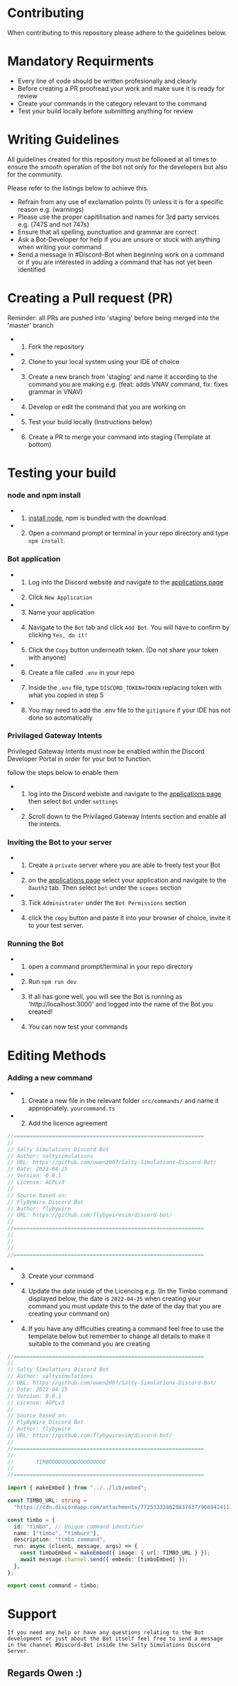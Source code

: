 # Contributing

When contributing to this repository please adhere to the guidelines below.

# Mandatory Requirments

- Every line of code should be written profesionally and clearly
- Before creating a PR proofread your work and make sure it is ready for review
- Create your commands in the category relevant to the command
- Test your build locally before submitting anything for review

# Writing Guidelines

All guidelines created for this repository must be followed at all times to ensure the smooth operation of the bot not only for the developers but also for the community.

Please refer to the listings below to achieve this.

- Refrain from any use of exclamation points (!) unless it is for a specific reason e.g. (warnings)
- Please use the proper capitilisation and names for 3rd party services e.g. (747S and not 747s)
- Ensure that all spelling, punctuation and grammar are correct
- Ask a Bot-Developer for help if you are unsure or stuck with anything when writing your command
- Send a message in #Discord-Bot when beginning work on a command or if you are interested in adding a command that has not yet been identified

# Creating a Pull request (PR)

Reminder: all PRs are pushed into 'staging' before being merged into the 'master' branch

- 1. Fork the repository
- 2. Clone to your local system using your IDE of choice
- 3. Create a new branch from 'staging' and name it according to the command you are making e.g. (feat: adds VNAV command, fix: fixes grammar in VNAV)
- 4. Develop or edit the command that you are working on
- 5. Test your build locally (Instructions below)
- 6. Create a PR to merge your command into staging (Template at bottom)

# Testing your build

### node and npm install

- 1. [install node](https://nodejs.org/en/download/), npm is bundled with the download.
- 2. Open a command prompt or terminal in your repo directory and type `npm install`.

### Bot application

- 1. Log into the Discord website and navigate to the [applications page](https://discord.com/developers/applications)
- 2. Click `New Application`
- 3. Name your application
- 4. Navigate to the `Bot` tab and click `Add Bot`. You will have to confirm by clicking `Yes, do it!`
- 5. Click the `Copy` button underneath token. (Do not share your token with anyone)
- 6. Create a file called `.env` in your repo
- 7. Inside the `.env` file, type `DISCORD_TOKEN=TOKEN` replacing token with what you copied in step 5
- 8. You may need to add the .env file to the `gitignore` if your IDE has not done so automatically

### Privilaged Gateway Intents

Privileged Gateway Intents must now be enabled within the Discord Developer Portal in order for your bot to function.

follow the steps below to enable them

- 1. log into the Discord webiste and navigate to the [applications page](https://discord.com/developers/applications) then select `Bot` under `settings`
- 2. Scroll down to the Privilaged Gateway Intents section and enable all the intents.

### Inviting the Bot to your server

- 1. Create a `private` server where you are able to freely test your Bot
- 2. on the [applications page](https://discord.com/developers/applications) select your application and navigate to the `Oauth2` tab. Then select `bot` under the `scopes` section
- 3. Tick `Administrater` under the `Bot Permissions` section
- 4. click the `copy` button and paste it into your browser of choice, invite it to your test server.

### Running the Bot

- 1. open a command prompt/terminal in your repo directory
- 2. Run `npm run dev`
- 3. If all has gone well, you will see the Bot is running as 'http://localhost:3000' and logged into the name of the Bot you created!
- 4. You can now test your commands

# Editing Methods

### Adding a new command

- 1. Create a new file in the relevant folder `src/commands/` and name it appropriately. `yourcommand.ts`
- 2. Add the licence agreement

```ts
//============================================================
//
// Salty Simulations Discord Bot
// Author: saltysimulations
// URL: https://github.com/owen2007/Salty-Simulations-Discord-Bot/
// Date: 2022-04-25
// Version: 0.0.1
// License: AGPLv3
//
// Source based on:
// FlyByWire Discord Bot
// Author: flybywire
// URL: https://github.com/flybywiresim/discord-bot/
//
//============================================================
//
//
//
//============================================================
```

- 3. Create your command
- 4. Update the date inside of the Licencing e.g. (In the Timbo command displayed below, the date is `2022-04-25` when creating your command you must update this to the date of the day that you are creating your command on)
- 4. If you have any difficulties creating a command feel free to use the tempelate below but remember to change all details to make it suitable to the command you are creating

```ts
//============================================================
//
// Salty Simulations Discord Bot
// Author: saltysimulations
// URL: https://github.com/owen2007/Salty-Simulations-Discord-Bot/
// Date: 2022-04-25
// Version: 0.0.1
// License: AGPLv3
//
// Source based on:
// FlyByWire Discord Bot
// Author: flybywire
// URL: https://github.com/flybywiresim/discord-bot/
//
//============================================================
//
//       TIMBOOOOOOOOOOOOOOOOOO
//
//============================================================

import { makeEmbed } from "../../lib/embed";

const TIMBO_URL: string =
  "https://cdn.discordapp.com/attachments/772533338820837437/966942411194515506/timbo_image.gif";

const timbo = {
  id: "timbo", // Unique command identifier
  name: ["timbo", "timburr"],
  description: "timbo command",
  run: async (client, message, args) => {
    const timboEmbed = makeEmbed({ image: { url: TIMBO_URL } });
    await message.channel.send({ embeds: [timboEmbed] });
  },
};

export const command = timbo;
```

# Support

`If you need any help or have any questions relating to the Bot development or just about the Bot itself feel free to send a message in the channel #Discord-Bot inside the Salty Simulations Discord Server.`

## Regards Owen :)
